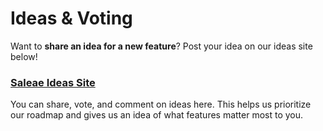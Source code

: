 # Ideas & Voting

Want to **share an idea for a new feature**? Post your idea on our ideas site below! 

### [Saleae Ideas Site](https://ideas.saleae.com/)

You can share, vote, and comment on ideas here. This helps us prioritize our roadmap and gives us an idea of what features matter most to you.



















